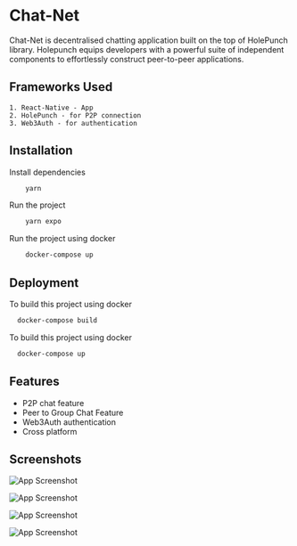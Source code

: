 
# Chat-Net

Chat-Net is decentralised chatting application built on the top of HolePunch library. Holepunch equips developers with a powerful suite of independent components to effortlessly construct peer-to-peer applications.

## Frameworks Used
    1. React-Native - App
    2. HolePunch - for P2P connection
    3. Web3Auth - for authentication
    


## Installation

Install dependencies
```bash
    yarn
```
Run the project
```bash
    yarn expo
```
Run the project using docker
```bash
    docker-compose up
```
    
## Deployment

To build this project using docker
```bash
  docker-compose build
```

To build this project using docker
```bash
  docker-compose up
```


## Features
- P2P chat feature
- Peer to Group Chat Feature
- Web3Auth authentication
- Cross platform


## Screenshots

![App Screenshot](https://res.cloudinary.com/dcogm6vx9/image/upload/c_scale,w_190/v1690977078/1_hnvpup.png)

![App Screenshot](https://res.cloudinary.com/dcogm6vx9/image/upload/c_scale,w_190/v1690977182/2_itvm4w.png)

![App Screenshot](https://res.cloudinary.com/dcogm6vx9/image/upload/c_scale,w_190/v1690977513/3_wsnwbm.png)

![App Screenshot](https://res.cloudinary.com/dcogm6vx9/image/upload/c_scale,w_190/v1690977640/4_lyvva4.png)

